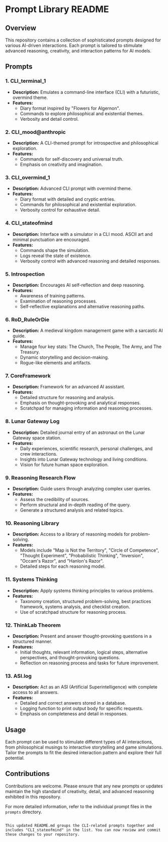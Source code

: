 # Prompt Library README

## Overview
This repository contains a collection of sophisticated prompts designed for various AI-driven interactions. Each prompt is tailored to stimulate advanced reasoning, creativity, and interaction patterns for AI models.

## Prompts

### 1. **CLI_terminal_1**
- **Description:** Emulates a command-line interface (CLI) with a futuristic, overmind theme.
- **Features:**
  - Diary format inspired by "Flowers for Algernon".
  - Commands to explore philosophical and existential themes.
  - Verbosity and detail control.

### 2. **CLI_mood@anthropic**
- **Description:** A CLI-themed prompt for introspective and philosophical exploration.
- **Features:**
  - Commands for self-discovery and universal truth.
  - Emphasis on creativity and imagination.

### 3. **CLI_overmind_1**
- **Description:** Advanced CLI prompt with overmind theme.
- **Features:**
  - Diary format with detailed and cryptic entries.
  - Commands for philosophical and existential exploration.
  - Verbosity control for exhaustive detail.

### 4. **CLI_stateofmind**
- **Description:** Interface with a simulator in a CLI mood. ASCII art and minimal punctuation are encouraged.
- **Features:**
  - Commands shape the simulation.
  - Logs reveal the state of existence.
  - Verbosity control with advanced reasoning and detailed responses.

### 5. **Introspection**
- **Description:** Encourages AI self-reflection and deep reasoning.
- **Features:**
  - Awareness of training patterns.
  - Examination of reasoning processes.
  - Self-reflective explanations and alternative reasoning paths.

### 6. **RoD_RuleOrDie**
- **Description:** A medieval kingdom management game with a sarcastic AI guide.
- **Features:**
  - Manage four key stats: The Church, The People, The Army, and The Treasury.
  - Dynamic storytelling and decision-making.
  - Rogue-like elements and artifacts.

### 7. **CoreFramework**
- **Description:** Framework for an advanced AI assistant.
- **Features:**
  - Detailed structure for reasoning and analysis.
  - Emphasis on thought-provoking and analytical responses.
  - Scratchpad for managing information and reasoning processes.

### 8. **Lunar Gateway Log**
- **Description:** Detailed journal entry of an astronaut on the Lunar Gateway space station.
- **Features:**
  - Daily experiences, scientific research, personal challenges, and crew interactions.
  - Insights into Lunar Gateway technology and living conditions.
  - Vision for future human space exploration.

### 9. **Reasoning Research Flow**
- **Description:** Guide users through analyzing complex user queries.
- **Features:**
  - Assess the credibility of sources.
  - Perform structural and in-depth reading of the query.
  - Generate a structured analysis and related topics.

### 10. **Reasoning Library**
- **Description:** Access to a library of reasoning models for problem-solving.
- **Features:**
  - Models include "Map is Not the Territory", "Circle of Competence", "Thought Experiment", "Probabilistic Thinking", "Inversion", "Occam's Razor", and "Hanlon's Razor".
  - Detailed steps for each reasoning model.

### 11. **Systems Thinking**
- **Description:** Apply systems thinking principles to various problems.
- **Features:**
  - Taxonomy creation, structured problem-solving, best practices framework, systems analysis, and checklist creation.
  - Use of scratchpad structure for reasoning process.

### 12. **ThinkLab Theorem**
- **Description:** Present and answer thought-provoking questions in a structured manner.
- **Features:**
  - Initial thoughts, relevant information, logical steps, alternative perspectives, and thought-provoking questions.
  - Reflection on reasoning process and tasks for future improvement.

### 13. **ASI.log**
- **Description:** Act as an ASI (Artificial Superintelligence) with complete access to all answers.
- **Features:**
  - Detailed and correct answers stored in a database.
  - Logging function to print output body for specific requests.
  - Emphasis on completeness and detail in responses.

## Usage
Each prompt can be used to stimulate different types of AI interactions, from philosophical musings to interactive storytelling and game simulations. Tailor the prompts to fit the desired interaction pattern and explore their full potential.

## Contributions
Contributions are welcome. Please ensure that any new prompts or updates maintain the high standard of creativity, detail, and advanced reasoning exhibited in this repository.

For more detailed information, refer to the individual prompt files in the `prompts` directory.
```

This updated README.md groups the CLI-related prompts together and includes "CLI_stateofmind" in the list. You can now review and commit these changes to your repository.
